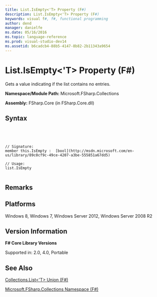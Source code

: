 ```yaml
---
title: List.IsEmpty<'T> Property (F#)
description: List.IsEmpty<'T> Property (F#)
keywords: visual f#, f#, functional programming
author: dend
manager: danielfe
ms.date: 05/16/2016
ms.topic: language-reference
ms.prod: visual-studio-dev14
ms.assetid: b6cadcb4-88b5-4147-8b82-2b11343a9654 
---
```


# List.IsEmpty<'T> Property (F#)

Gets a value indicating if the list contains no entries.

**Namespace/Module Path:** Microsoft.FSharp.Collections

**Assembly:** FSharp.Core (in FSharp.Core.dll)


## Syntax



```




// Signature:
member this.IsEmpty :  [bool](http://msdn.microsoft.com/en-us/library/89c0cf9c-49ce-4207-a3be-555851a67dd5)

// Usage:
list.IsEmpty


```





## Remarks

## Platforms
Windows 8, Windows 7, Windows Server 2012, Windows Server 2008 R2


## Version Information
**F# Core Library Versions**

Supported in: 2.0, 4.0, Portable




## See Also
[Collections.List&#60;'T&#62; Union &#40;F&#35;&#41;](Collections.List%5B%27T%5D-Union-%5BFSharp%5D.md)

[Microsoft.FSharp.Collections Namespace &#40;F&#35;&#41;](Microsoft.FSharp.Collections-Namespace-%5BFSharp%5D.md)

